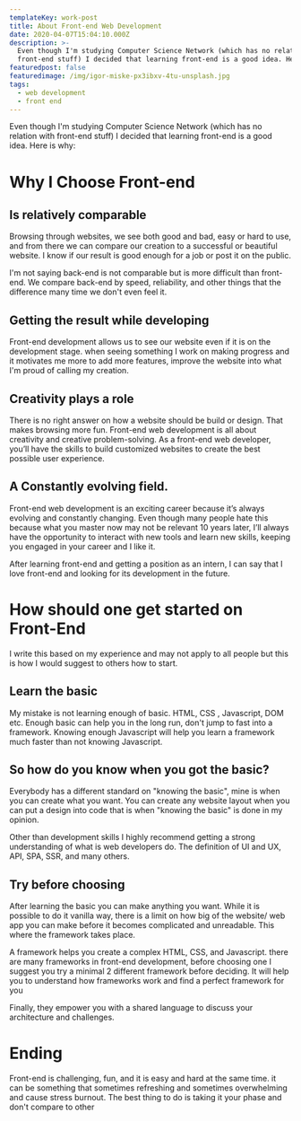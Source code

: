 ```yaml
---
templateKey: work-post
title: About Front-end Web Development
date: 2020-04-07T15:04:10.000Z
description: >-
  Even though I'm studying Computer Science Network (which has no relation with
  front-end stuff) I decided that learning front-end is a good idea. Here is why
featuredpost: false
featuredimage: /img/igor-miske-px3ibxv-4tu-unsplash.jpg
tags:
  - web development
  - front end
---
```

Even though I'm studying Computer Science Network (which has no relation with front-end stuff) I decided that learning front-end is a good idea. Here is why:

# Why I Choose Front-end

## Is relatively comparable

Browsing through websites, we see both good and bad, easy or hard to use, and from there we can compare our creation to a successful or beautiful website. I know if our result is good enough for a job or post it on the public.



I'm not saying back-end is not comparable but is more difficult than front-end. We compare back-end by speed, reliability, and other things that the difference many time we don't even feel it.



## Getting the result while developing

Front-end development allows us to see our website even if it is on the development stage. when seeing something I work on making progress and it motivates me more to add more features, improve the website into what I'm proud of calling my creation.



## Creativity plays a role

There is no right answer on how a website should be build or design. That makes browsing more fun. Front-end web development is all about creativity and creative problem-solving. As a front-end web developer, you’ll have the skills to build customized websites to create the best possible user experience.



## A Constantly evolving field.

Front-end web development is an exciting career because it’s always evolving and constantly changing. Even though many people hate this because what you master now may not be relevant 10 years later, I’ll always have the opportunity to interact with new tools and learn new skills, keeping you engaged in your career and I like it.



After learning front-end and getting a position as an intern, I can say that I love front-end and looking for its development in the future.



# How should one get started on Front-End

I write this based on my experience and may not apply to all people but this is how I would suggest to others how to start.

## Learn the basic

My mistake is not learning enough of basic. HTML, CSS , Javascript, DOM etc. Enough basic can help you in the long run, don't jump to fast into a framework. Knowing enough Javascript will help you learn a framework much faster than not knowing Javascript.

## 

## So how do you know when you got the basic?

Everybody has a different standard on "knowing the basic", mine is when you can create what you want. You can create any website layout when you can put a design into code that is when "knowing the basic" is done in my opinion.



Other than development skills I highly recommend getting a strong understanding of what is web developers do. The definition of UI and UX, API, SPA, SSR, and many others.



## Try before choosing

After learning the basic you can make anything you want. While it is possible to do it vanilla way, there is a limit on how big of the website/ web app you can make before it becomes complicated and unreadable. This where the framework takes place.



A framework helps you create a complex HTML, CSS, and Javascript. there are many frameworks in front-end development, before choosing one I suggest you try a minimal 2 different framework before deciding. It will help you to understand how frameworks work and find a perfect framework for you



Finally, they empower you with a shared language to discuss your architecture and challenges.



# Ending

Front-end is challenging, fun, and it is easy and hard at the same time. it can be something that sometimes refreshing and sometimes overwhelming and cause stress burnout. The best thing to do is taking it your phase and don't compare to other
